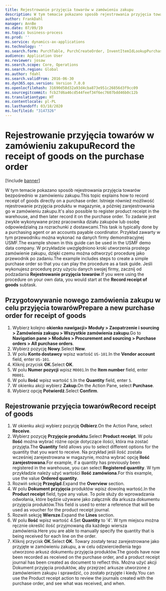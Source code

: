 ```yaml
---
title: Rejestrowanie przyjęcia towarów w zamówieniu zakupu
description: W tym temacie pokazano sposób rejestrowania przyjęcia towarów bezpośrednio w zamówieniu zakupu.
author: FrankDahl
manager: AnnBe
ms.date: 07/09/19
ms.topic: business-process
ms.prod: ''
ms.service: dynamics-ax-applications
ms.technology: ''
ms.search.form: PurchTable, PurchCreateOrder, InventItemIdLookupPurchase, PurchEditLines
audience: Application User
ms.reviewer: josaw
ms.search.scope: Core, Operations
ms.search.region: Global
ms.author: fdahl
ms.search.validFrom: 2016-06-30
ms.dyn365.ops.version: Version 7.0.0
ms.openlocfilehash: 31690d58d32a93d4cba873e951c26856d3f9cc09
ms.sourcegitcommit: fcb27d6a46cd544feef34f6ec7607bdd46b0c12b
ms.translationtype: HT
ms.contentlocale: pl-PL
ms.lasthandoff: 03/18/2020
ms.locfileid: "3147326"
---
```

# <a name="record-the-receipt-of-goods-on-the-purchase-order"></a><span data-ttu-id="8eec6-103">Rejestrowanie przyjęcia towarów w zamówieniu zakupu</span><span class="sxs-lookup"><span data-stu-id="8eec6-103">Record the receipt of goods on the purchase order</span></span>

[!include [banner](../../includes/banner.md)]

<span data-ttu-id="8eec6-104">W tym temacie pokazano sposób rejestrowania przyjęcia towarów bezpośrednio w zamówieniu zakupu.</span><span class="sxs-lookup"><span data-stu-id="8eec6-104">This topic explains how to record receipt of goods directly on a purchase order.</span></span> <span data-ttu-id="8eec6-105">Istnieje również możliwość rejestrowanie przyjęcia produktu w magazynie, a później zarejestrowania go w zamówieniu zakupu.</span><span class="sxs-lookup"><span data-stu-id="8eec6-105">It's also possible to register product receipt in the warehouse, and then later record it on the purchase order.</span></span> <span data-ttu-id="8eec6-106">To zadanie jest zwykle wykonywane przez pracownika działu zakupów lub osobę odpowiedzialną za rozrachunki z dostawcami.</span><span class="sxs-lookup"><span data-stu-id="8eec6-106">This task is typically done by a purchasing agent or an accounts payable coordinator.</span></span> <span data-ttu-id="8eec6-107">Przykład zawarty w tym przewodniku można wykonać na danych firmy demonstracyjnej USMF.</span><span class="sxs-lookup"><span data-stu-id="8eec6-107">The example shown in this guide can be used in the USMF demo data company.</span></span> <span data-ttu-id="8eec6-108">W przykładzie uwzględniono kroki utworzenia prostego zamówienie zakupu, dzięki czemu można odtworzyć procedurę jako przewodnik po zadaniu.</span><span class="sxs-lookup"><span data-stu-id="8eec6-108">The example includes steps to create a simple purchase order so that you can play the procedure as a task guide.</span></span> <span data-ttu-id="8eec6-109">Jeśli wykonujesz procedurę przy użyciu danych swojej firmy, zacznij od podzadania **Rejestrowanie przyjęcia towarów**.</span><span class="sxs-lookup"><span data-stu-id="8eec6-109">If you were using the procedure on your own data, you would start at the **Record receipt of goods** subtask.</span></span>


## <a name="prepare-a-new-purchase-order-for-receipt-of-goods"></a><span data-ttu-id="8eec6-110">Przygotowywanie nowego zamówienia zakupu w celu przyjęcia towarów</span><span class="sxs-lookup"><span data-stu-id="8eec6-110">Prepare a new purchase order for receipt of goods</span></span>
1. <span data-ttu-id="8eec6-111">Wybierz kolejno **okienko nawigacji> Moduły > Zaopatrzenie i sourcing > Zamówienia zakupu > Wszystkie zamówienia zakupu**.</span><span class="sxs-lookup"><span data-stu-id="8eec6-111">Go to **Navigation pane > Modules > Procurement and sourcing > Purchase orders > All purchase orders**.</span></span>
2. <span data-ttu-id="8eec6-112">Wybierz pozycję **Nowy**.</span><span class="sxs-lookup"><span data-stu-id="8eec6-112">Select **New**.</span></span>
3. <span data-ttu-id="8eec6-113">W polu **Konto dostawcy** wpisz wartość `US-101`.</span><span class="sxs-lookup"><span data-stu-id="8eec6-113">In the **Vendor account** field, enter `US-101`.</span></span>
4. <span data-ttu-id="8eec6-114">Kliknij przycisk **OK**.</span><span class="sxs-lookup"><span data-stu-id="8eec6-114">Select **OK**.</span></span>
5. <span data-ttu-id="8eec6-115">W polu **Numer pozycji** wpisz `M0001`.</span><span class="sxs-lookup"><span data-stu-id="8eec6-115">In the **Item number** field, enter `M0001`.</span></span>
6. <span data-ttu-id="8eec6-116">W polu **Ilość** wpisz wartość `5`.</span><span class="sxs-lookup"><span data-stu-id="8eec6-116">In the **Quantity** field, enter `5`.</span></span>
7. <span data-ttu-id="8eec6-117">W okienku akcji wybierz **Zakup**.</span><span class="sxs-lookup"><span data-stu-id="8eec6-117">On the Action Pane, select **Purchase**.</span></span>
8. <span data-ttu-id="8eec6-118">Wybierz opcję **Potwierdź**.</span><span class="sxs-lookup"><span data-stu-id="8eec6-118">Select **Confirm**.</span></span>

## <a name="record-receipt-of-goods"></a><span data-ttu-id="8eec6-119">Rejestrowanie przyjęcia towarów</span><span class="sxs-lookup"><span data-stu-id="8eec6-119">Record receipt of goods</span></span>
1. <span data-ttu-id="8eec6-120">W okienku akcji wybierz pozycję **Odbierz**.</span><span class="sxs-lookup"><span data-stu-id="8eec6-120">On the Action Pane, select **Receive**.</span></span>
2. <span data-ttu-id="8eec6-121">Wybierz pozycję **Przyjęcie produktu**.</span><span class="sxs-lookup"><span data-stu-id="8eec6-121">Select **Product receipt**.</span></span> <span data-ttu-id="8eec6-122">W polu **Ilość** można wybrać różne opcje dotyczące ilości, która ma zostać przyjęta.</span><span class="sxs-lookup"><span data-stu-id="8eec6-122">The **Quantity** field allows you to select different options for the quantity that you want to receive.</span></span> <span data-ttu-id="8eec6-123">Na przykład jeśli ilość została wcześniej zarejestrowana w magazynie, można wybrać opcję **Ilość zarejestrowana**.</span><span class="sxs-lookup"><span data-stu-id="8eec6-123">For example, if a quantity has previously been registered in the warehouse, you can select **Registered quantity**.</span></span> <span data-ttu-id="8eec6-124">W tym przykładzie należy użyć wartości **Ilość zamówiona**.</span><span class="sxs-lookup"><span data-stu-id="8eec6-124">For this example, use the value **Ordered quantity**.</span></span>
3. <span data-ttu-id="8eec6-125">Rozwiń sekcję **Przegląd**.</span><span class="sxs-lookup"><span data-stu-id="8eec6-125">Expand the **Overview** section.</span></span>
4. <span data-ttu-id="8eec6-126">W polu **Dokument przyjęcia** produktów wpisz dowolną wartość.</span><span class="sxs-lookup"><span data-stu-id="8eec6-126">In the **Product receipt** field, type any value.</span></span> <span data-ttu-id="8eec6-127">To pole służy do wprowadzania odwołania, które będzie używane jako załącznik dla arkusza dokumentu przyjęcia produktów.</span><span class="sxs-lookup"><span data-stu-id="8eec6-127">This field is used to enter a reference that will be used as voucher for the product receipt journal.</span></span>  
5. <span data-ttu-id="8eec6-128">Rozwiń sekcję **Wiersze**.</span><span class="sxs-lookup"><span data-stu-id="8eec6-128">Expand the **Lines** section.</span></span>
6. <span data-ttu-id="8eec6-129">W polu **Ilość** wpisz wartość 4.</span><span class="sxs-lookup"><span data-stu-id="8eec6-129">Set **Quantity** to '4'.</span></span> <span data-ttu-id="8eec6-130">W tym miejscu można ręcznie określić ilość przyjmowaną dla każdego wiersza zamówienia.</span><span class="sxs-lookup"><span data-stu-id="8eec6-130">Here you are able to manually specify the quantity that is being received for each line on the order.</span></span>  
7. <span data-ttu-id="8eec6-131">Kliknij przycisk **OK**.</span><span class="sxs-lookup"><span data-stu-id="8eec6-131">Select **OK**.</span></span> <span data-ttu-id="8eec6-132">Towary zostały teraz zarejestrowane jako przyjęte w zamówieniu zakupu, a w celu odzwierciedlenia tego utworzono arkusz dokumentu przyjęcia produktów.</span><span class="sxs-lookup"><span data-stu-id="8eec6-132">The goods have now been recorded as received on the purchase order, and a product receipt journal has been created as document to reflect this.</span></span> <span data-ttu-id="8eec6-133">Można użyć akcji Dokument przyjęcia produktów, aby przejrzeć arkusze utworzone z zamówieniem zakupu i sprawdzić, co zostało przyjęte i kiedy.</span><span class="sxs-lookup"><span data-stu-id="8eec6-133">You can use the Product receipt action to review the journals created with the purchase order, and see what was received, and when.</span></span>  

